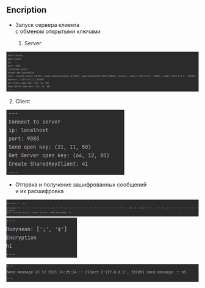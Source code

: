 Encription
---

- Запуск сервера  клиента\
с обменом открытыми ключами


  1. Server


![](img/img.png)


  2. Client


![](img/img_1.png)

- Отпрвка и получение зашифрованных сообщений \
и их расшифровка


![](img/img_2.png)
![](img/img_3.png)


![](img/img_4.png)
